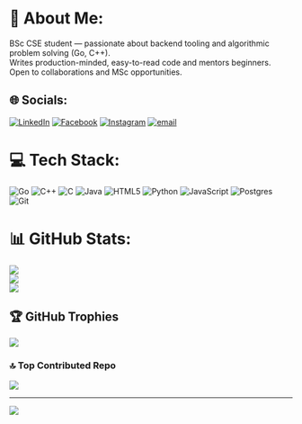 # 💫 About Me:
BSc CSE student — passionate about backend tooling and algorithmic problem solving (Go, C++).<br>Writes production-minded, easy-to-read code and mentors beginners.<br>Open to collaborations and MSc opportunities.


## 🌐 Socials:
[![LinkedIn](https://img.shields.io/badge/LinkedIn-%230077B5.svg?logo=linkedin&logoColor=white)](https://linkedin.com/in/rzhbadhon) [![Facebook](https://img.shields.io/badge/Facebook-%231877F2.svg?logo=Facebook&logoColor=white)](https://facebook.com/raizbulhasan.badhon.31) [![Instagram](https://img.shields.io/badge/Instagram-%23E4405F.svg?logo=Instagram&logoColor=white)](https://instagram.com/ig_rzhbadhon) [![email](https://img.shields.io/badge/Email-D14836?logo=gmail&logoColor=white)](mailto:0432310005101083@uits.edu.bd) 

# 💻 Tech Stack:
![Go](https://img.shields.io/badge/go-%2300ADD8.svg?style=for-the-badge&logo=go&logoColor=white) ![C++](https://img.shields.io/badge/c++-%2300599C.svg?style=for-the-badge&logo=c%2B%2B&logoColor=white)
![C](https://img.shields.io/badge/c-%2300599C.svg?style=for-the-badge&logo=c&logoColor=white)  ![Java](https://img.shields.io/badge/java-%23ED8B00.svg?style=for-the-badge&logo=openjdk&logoColor=white)  ![HTML5](https://img.shields.io/badge/html5-%23E34F26.svg?style=for-the-badge&logo=html5&logoColor=white) ![Python](https://img.shields.io/badge/python-3670A0?style=for-the-badge&logo=python&logoColor=ffdd54) ![JavaScript](https://img.shields.io/badge/javascript-%23323330.svg?style=for-the-badge&logo=javascript&logoColor=%23F7DF1E) ![Postgres](https://img.shields.io/badge/postgres-%23316192.svg?style=for-the-badge&logo=postgresql&logoColor=white) ![Git](https://img.shields.io/badge/git-%23F05033.svg?style=for-the-badge&logo=git&logoColor=white)

# 📊 GitHub Stats:
![](https://github-readme-stats.vercel.app/api?username=rzhbadhon&theme=dark&hide_border=false&include_all_commits=true&count_private=true)<br/>
![](https://nirzak-streak-stats.vercel.app/?user=rzhbadhon&theme=dark&hide_border=false)<br/>
![](https://github-readme-stats.vercel.app/api/top-langs/?username=rzhbadhon&theme=dark&hide_border=false&include_all_commits=true&count_private=true&layout=compact)

## 🏆 GitHub Trophies
![](https://github-profile-trophy.vercel.app/?username=rzhbadhon&theme=radical&no-frame=false&no-bg=true&margin-w=4)

### 🔝 Top Contributed Repo
![](https://github-contributor-stats.vercel.app/api?username=rzhbadhon&limit=5&theme=dark&combine_all_yearly_contributions=true)

---
[![](https://visitcount.itsvg.in/api?id=rzhbadhon&icon=0&color=0)](https://visitcount.itsvg.in)

